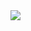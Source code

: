 <img align="left" src="https://github-readme-stats.vercel.app/api?username=wolffaxn&show_icons=true&theme=dracula" />
